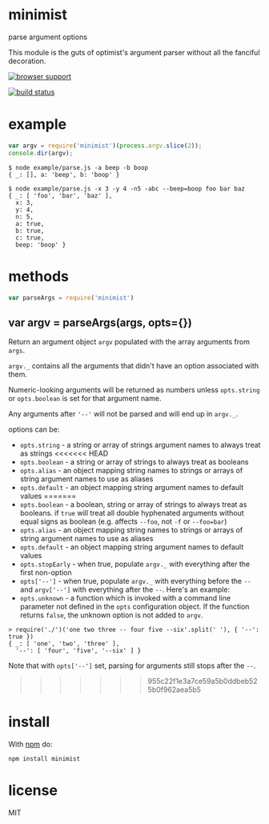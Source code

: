 # minimist

parse argument options

This module is the guts of optimist's argument parser without all the
fanciful decoration.

[![browser support](https://ci.testling.com/substack/minimist.png)](http://ci.testling.com/substack/minimist)

[![build status](https://secure.travis-ci.org/substack/minimist.png)](http://travis-ci.org/substack/minimist)

# example

``` js
var argv = require('minimist')(process.argv.slice(2));
console.dir(argv);
```

```
$ node example/parse.js -a beep -b boop
{ _: [], a: 'beep', b: 'boop' }
```

```
$ node example/parse.js -x 3 -y 4 -n5 -abc --beep=boop foo bar baz
{ _: [ 'foo', 'bar', 'baz' ],
  x: 3,
  y: 4,
  n: 5,
  a: true,
  b: true,
  c: true,
  beep: 'boop' }
```

# methods

``` js
var parseArgs = require('minimist')
```

## var argv = parseArgs(args, opts={})

Return an argument object `argv` populated with the array arguments from `args`.

`argv._` contains all the arguments that didn't have an option associated with
them.

Numeric-looking arguments will be returned as numbers unless `opts.string` or
`opts.boolean` is set for that argument name.

Any arguments after `'--'` will not be parsed and will end up in `argv._`.

options can be:

* `opts.string` - a string or array of strings argument names to always treat as
strings
<<<<<<< HEAD
* `opts.boolean` - a string or array of strings to always treat as booleans
* `opts.alias` - an object mapping string names to strings or arrays of string
argument names to use as aliases
* `opts.default` - an object mapping string argument names to default values
=======
* `opts.boolean` - a boolean, string or array of strings to always treat as
booleans. if `true` will treat all double hyphenated arguments without equal signs
as boolean (e.g. affects `--foo`, not `-f` or `--foo=bar`)
* `opts.alias` - an object mapping string names to strings or arrays of string
argument names to use as aliases
* `opts.default` - an object mapping string argument names to default values
* `opts.stopEarly` - when true, populate `argv._` with everything after the
first non-option
* `opts['--']` - when true, populate `argv._` with everything before the `--`
and `argv['--']` with everything after the `--`. Here's an example:
* `opts.unknown` - a function which is invoked with a command line parameter not
defined in the `opts` configuration object. If the function returns `false`, the
unknown option is not added to `argv`.

```
> require('./')('one two three -- four five --six'.split(' '), { '--': true })
{ _: [ 'one', 'two', 'three' ],
  '--': [ 'four', 'five', '--six' ] }
```

Note that with `opts['--']` set, parsing for arguments still stops after the
`--`.
>>>>>>> 955c22f1e3a7ce59a5b0ddbeb525b0f962aea5b5

# install

With [npm](https://npmjs.org) do:

```
npm install minimist
```

# license

MIT
